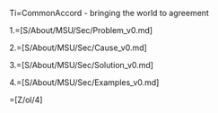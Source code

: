 Ti=CommonAccord - bringing the world to agreement

1.=[S/About/MSU/Sec/Problem_v0.md]

2.=[S/About/MSU/Sec/Cause_v0.md]

3.=[S/About/MSU/Sec/Solution_v0.md]

4.=[S/About/MSU/Sec/Examples_v0.md]  

=[Z/ol/4]